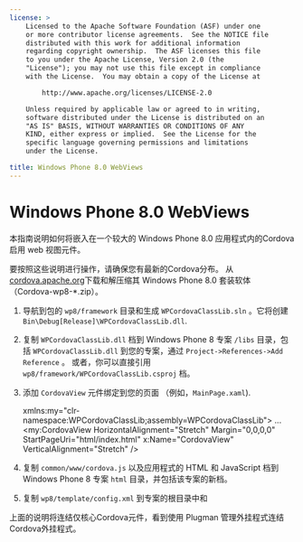 ```yaml
---
license: >
    Licensed to the Apache Software Foundation (ASF) under one
    or more contributor license agreements.  See the NOTICE file
    distributed with this work for additional information
    regarding copyright ownership.  The ASF licenses this file
    to you under the Apache License, Version 2.0 (the
    "License"); you may not use this file except in compliance
    with the License.  You may obtain a copy of the License at

        http://www.apache.org/licenses/LICENSE-2.0

    Unless required by applicable law or agreed to in writing,
    software distributed under the License is distributed on an
    "AS IS" BASIS, WITHOUT WARRANTIES OR CONDITIONS OF ANY
    KIND, either express or implied.  See the License for the
    specific language governing permissions and limitations
    under the License.

title: Windows Phone 8.0 WebViews
---
```


# Windows Phone 8.0 WebViews

本指南说明如何将嵌入在一个较大的 Windows Phone 8.0 应用程式内的Cordova启用 web 视图元件。

要按照这些说明进行操作，请确保您有最新的Cordova分布。 从[cordova.apache.org](http://cordova.apache.org)下载和解压缩其 Windows Phone 8.0 套装软体 （Cordova-wp8-*.zip）。

  1. 导航到包的 `wp8/framework` 目录和生成 `WPCordovaClassLib.sln` 。它将创建`Bin\Debug[Release]\WPCordovaClassLib.dll`.

  2. 复制 `WPCordovaClassLib.dll` 档到 Windows Phone 8 专案 `/libs` 目录，包括 `WPCordovaClassLib.dll` 到您的专案，通过 `Project->References->Add Reference` 。 或者，你可以直接引用 `wp8/framework/WPCordovaClassLib.csproj` 档。

  3. 添加 `CordovaView` 元件绑定到您的页面 （例如，`MainPage.xaml`).
    
        xmlns:my="clr-namespace:WPCordovaClassLib;assembly=WPCordovaClassLib">
        ...
        <my:CordovaView HorizontalAlignment="Stretch" Margin="0,0,0,0" 
        StartPageUri="html/index.html" x:Name="CordovaView" VerticalAlignment="Stretch" />
        

  4. 复制 `common/www/cordova.js` 以及应用程式的 HTML 和 JavaScript 档到 Windows Phone 8 专案 `html` 目录，并包括该专案的新档。

  5. 复制 `wp8/template/config.xml` 到专案的根目录中和

上面的说明将连结仅核心Cordova元件，看到使用 Plugman 管理外挂程式连结Cordova外挂程式。